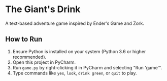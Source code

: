 # The Giant's Drink

A text-based adventure game inspired by Ender's Game and Zork.

## How to Run
1. Ensure Python is installed on your system (Python 3.6 or higher recommended).
2. Open this project in PyCharm.
3. Run `game.py` by right-clicking it in PyCharm and selecting "Run 'game'".
4. Type commands like `yes`, `look`, `drink green`, or `quit` to play.